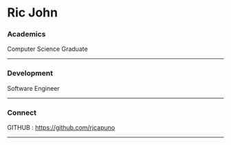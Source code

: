 # Ric John

### Academics

Computer Science Graduate

-----

### Development

Software Engineer

-----


### Connect

GITHUB    : https://github.com/rjcapuno

-----
